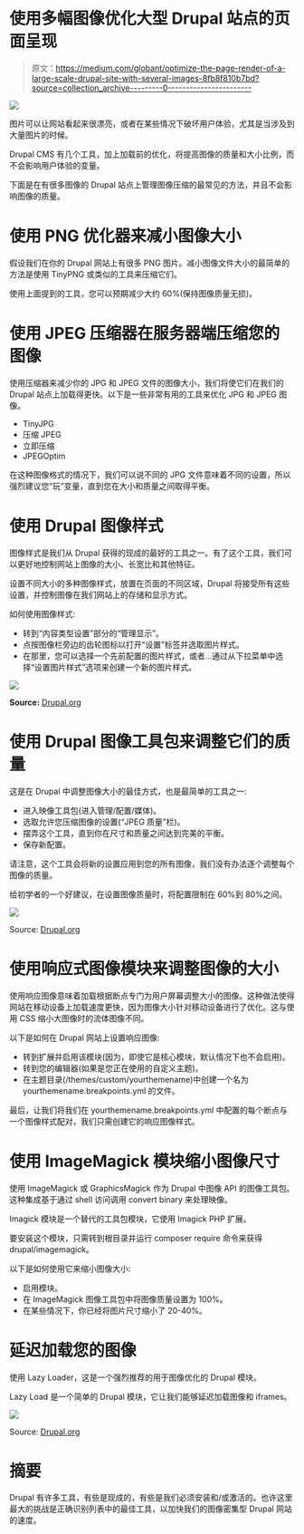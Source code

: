 # 使用多幅图像优化大型 Drupal 站点的页面呈现

> 原文：<https://medium.com/globant/optimize-the-page-render-of-a-large-scale-drupal-site-with-several-images-8fb8f810b7bd?source=collection_archive---------0----------------------->

![](img/d2d712e6da73a81295ebbbd94efc61fc.png)

图片可以让网站看起来很漂亮，或者在某些情况下破坏用户体验，尤其是当涉及到大量图片的时候。

Drupal CMS 有几个工具，加上加载前的优化，将提高图像的质量和大小比例，而不会影响用户体验的变量。

下面是在有很多图像的 Drupal 站点上管理图像压缩的最常见的方法，并且不会影响图像的质量。

# 使用 PNG 优化器来减小图像大小

假设我们在你的 Drupal 网站上有很多 PNG 图片。减小图像文件大小的最简单的方法是使用 TinyPNG 或类似的工具来压缩它们。

使用上面提到的工具，您可以预期减少大约 60%(保持图像质量无损)。

# 使用 JPEG 压缩器在服务器端压缩您的图像

使用压缩器来减少你的 JPG 和 JPEG 文件的图像大小，我们将使它们在我们的 Drupal 站点上加载得更快。以下是一些非常有用的工具来优化 JPG 和 JPEG 图像。

*   TinyJPG
*   压缩 JPEG
*   立即压缩
*   JPEGOptim

在这种图像格式的情况下，我们可以说不同的 JPG 文件意味着不同的设置，所以强烈建议您“玩”变量，直到您在大小和质量之间取得平衡。

# 使用 Drupal 图像样式

图像样式是我们从 Drupal 获得的现成的最好的工具之一。有了这个工具，我们可以更好地控制网站上图像的大小、长宽比和其他特征。

设置不同大小的多种图像样式，放置在页面的不同区域，Drupal 将接受所有这些设置，并控制图像在我们网站上的存储和显示方式。

如何使用图像样式:

*   转到“内容类型设置”部分的“管理显示”。
*   点按图像栏旁边的齿轮图标以打开“设置”标签并选取图片样式。
*   在那里，您可以选择一个先前配置的图片样式，或者…通过从下拉菜单中选择“设置图片样式”选项来创建一个新的图片样式。

![](img/d571f2194883908c3a307968c0437d1d.png)

**Source:** [Drupal.org](https://www.drupal.org/docs/8/modules/ubercart/howtos/how-to-change-the-size-of-product-images)

# 使用 Drupal 图像工具包来调整它们的质量

这是在 Drupal 中调整图像大小的最佳方式，也是最简单的工具之一:

*   进入映像工具包(进入管理/配置/媒体)。
*   选取允许您压缩图像的设置(“JPEG 质量”栏)。
*   摆弄这个工具，直到你在尺寸和质量之间达到完美的平衡。
*   保存新配置。

请注意，这个工具会将新的设置应用到您的所有图像，我们没有办法逐个调整每个图像的质量。

给初学者的一个好建议，在设置图像质量时，将配置限制在 60%到 80%之间。

![](img/8b0d1df2e36ff262c89c02bfe1a6af34.png)

Source: [Drupal.org](https://www.drupal.org/project/imagick)

# 使用响应式图像模块来调整图像的大小

使用响应图像意味着加载根据断点专门为用户屏幕调整大小的图像。这种做法使得网站在移动设备上加载速度更快，因为图像大小针对移动设备进行了优化。这与使用 CSS 缩小大图像时的流体图像不同。

以下是如何在 Drupal 网站上设置响应图像:

*   转到扩展并启用该模块(因为，即使它是核心模块，默认情况下也不会启用)。
*   转到您的编辑器(如果是您正在使用的自定义主题)。
*   在主题目录(/themes/custom/yourthemename)中创建一个名为 yourthemename.breakpoints.yml 的文件。

最后，让我们将我们在 yourthemename.breakpoints.yml 中配置的每个断点与一个图像样式配对，我们只需创建它的响应图像样式。

# 使用 ImageMagick 模块缩小图像尺寸

使用 ImageMagick 或 GraphicsMagick 作为 Drupal 中图像 API 的图像工具包。这种集成基于通过 shell 访问调用 convert binary 来处理映像。

Imagick 模块是一个替代的工具包模块，它使用 Imagick PHP 扩展。

要安装这个模块，只需转到根目录并运行 composer require 命令来获得 drupal/imagemagick。

以下是如何使用它来缩小图像大小:

*   启用模块。
*   在 ImageMagick 图像工具包中将图像质量设置为 100%。
*   在某些情况下，你已经将图片尺寸缩小了 20-40%。

# 延迟加载您的图像

使用 Lazy Loader，这是一个强烈推荐的用于图像优化的 Drupal 模块。

Lazy Load 是一个简单的 Drupal 模块，它让我们能够延迟加载图像和 iframes。

![](img/6b8d21ac88191e0f5ab43026cd91154e.png)

Source: [Drupal.org](https://www.drupal.org/project/lazy)

# 摘要

Drupal 有许多工具，有些是现成的，有些是我们必须安装和/或激活的。也许这里最大的挑战是正确识别列表中的最佳工具，以加快我们的图像密集型 Drupal 网站的速度。